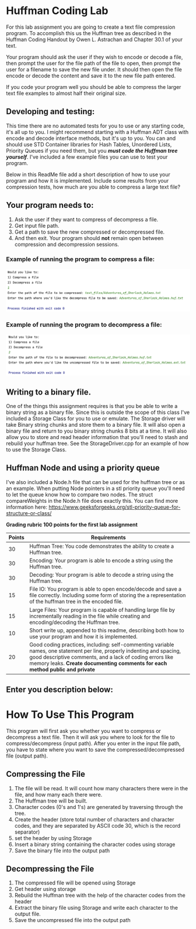 # Huffman Coding Lab

For this lab assignment you are going to create a text file compression program.  To accomplish this us the Huffman tree as described in the Huffman Coding Handout by Owen L. Astrachan and Chapter 30.1 of your text.  

Your program should ask the user if they wish to encode or decode a file, then prompt the user for the file path of the file to open, then prompt the user for a filename to save the new file under.  It should then open the file encode or decode the content and save it to the new file path entered.  

If you code your program well you should be able to compress the larger text file examples to almost half their original size. 

## Developing and testing:
This time there are no automated tests for you to use or any starting code, it's all up to you.  I might recommend starting with a Huffman ADT class with encode and decode interface methods, but it's up to you. You can and should use STD Container libraries for Hash Tables, Unordered Lists, Priority Queues if you need them, but you ***must code the Huffman tree yourself***. I've included a few example files you can use to test your program.  

Below in this ReadMe file add a short description of how to use your program and how it is implemented.  Include some results from your compression tests, how much are you able to compress a large text file? 

## Your program needs to:

1. Ask the user if they want to compress of decompress a file.  
2. Get input file path.
3. Get a path to save the new compressed or decompressed file.
4. And then exit.  Your program should **not** remain open between compression and decompression sessions. 

### Example of running the program to compress a file:

![Compress Example](images/compressing.png)

### Example of running the program to decompress a file:

![Decompress Example](images/decompressing.png)


## Writing to a binary file. 
One of the things this assignment requires is that you be able to write a binary string as a binary file.  Since this is outside the scope of this class I've included a Storage Class for you to use or emulate.  The Storage driver will take Binary string chunks and store them to a binary file.  It will also open a binary file and return to you binary string chunks 8 bits at a time. It will also allow you to store and read header information that you'll need to stash and rebuild your huffman tree. See the StorageDriver.cpp for an example of how to use the Storage Class. 

## Huffman Node and using a priority queue
I've also included a Node.h file that can be used for the huffman tree or as an example.  When putting Node pointers in a stl priority queue you'll need to let the queue know how to compare two nodes.  The struct compareWeights in the Node.h file does exactly this.  You can find more information here: https://www.geeksforgeeks.org/stl-priority-queue-for-structure-or-class/

**Grading rubric 100 points for the first lab assignment**

| Points | Requirements                                                                                                                                                                                                                                                                               |
|--------|--------------------------------------------------------------------------------------------------------------------------------------------------------------------------------------------------------------------------------------------------------------------------------------------|
| 30     | Huffman Tree: You code demonstrates the ability to create a Huffman tree.                                                                                                                                                                                                                  |
| 30     | Encoding:  Your program is able to encode a string using the Huffman tree.                                                                                                                                                                                                                 |       
| 30     | Decoding: Your program is able to decode a string using the Huffman tree.                                                                                                                                                                                                                  |       
| 15     | File IO:  You program is able to open encode/decode and save a file correctly.  Including some form of storing the a representation of the huffman tree in the encoded file.                                                                                                               |        
| 15     | Large Files:  Your program is capable of handling large file by incrementally reading in the file while creating and encoding/decoding the Huffman tree.                                                                                                                                   |       
| 10     | Short write up, appended to this readme, describing both how to use your program and how it is implemented.                                                                                                                                                                                          |        
| 20     | Good coding practices, including: self-commenting variable names, one statement per line, properly indenting and spacing, good  descriptive comments, and a lack of coding errors like memory leaks. **Create documenting comments for each method public and private**  |



## Enter you description below:

# How To Use This Program
This program will first ask you whether you want to compress or decompress a text file. Then it will ask you where to look for the file to compress/decompress (input path). After you enter in the input file path, you have to state where you want to save the compressed/decompressed file (output path). 

## Compressing the File
1. The file will be read. It will count how many characters there were in the file, and how many each there were.
2. The Huffman tree will be built.
3. Character codes (0's and 1's) are generated by traversing through the tree.
4. Create the header (store total number of characters and character codes, and they are separated by ASCII code 30, which is the record separator)
5. set the header by using Storage
6. Insert a binary string containing the character codes using storage
7. Save the binary file into the output path

## Decompressing the File
1. The compressed file will be opened using Storage
2. Get header using storage
3. Rebuild the Huffman tree with the help of the character codes from the header
4. Extract the binary file using Storage and write each character to the output file.
5. Save the uncompressed file into the output path